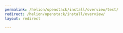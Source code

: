 ```yaml
---
permalink: /helion/openstack/install/overview/test/
redirect: /helion/openstack/install/overview/
layout: redirect

---
```

<!--PUBLISHED-->


<!--
Instructions:
permalink = The deprecated URL that you want to redirect to a new URL.
redirect  = The new URL.
Give your file the same name as the file that you are redirecting to.
-->

